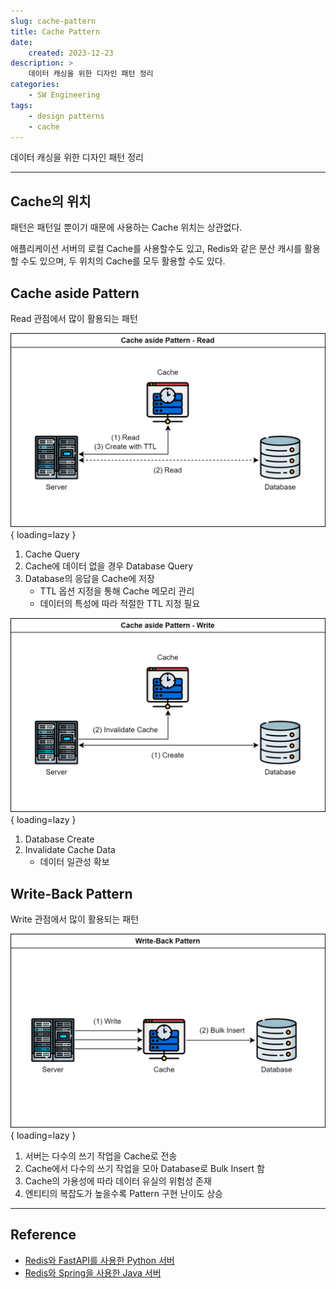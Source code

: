 ```yaml
---
slug: cache-pattern
title: Cache Pattern
date:
    created: 2023-12-23
description: >
    데이터 캐싱을 위한 디자인 패턴 정리
categories:
    - SW Engineering
tags:
    - design patterns
    - cache
---
```


데이터 캐싱을 위한 디자인 패턴 정리  

<!-- more -->

---

## Cache의 위치

패턴은 패턴일 뿐이기 때문에 사용하는 Cache 위치는 상관없다.  

애플리케이션 서버의 로컬 Cache를 사용할수도 있고, Redis와 같은 분산 캐시를 활용할 수도 있으며, 두 위치의 Cache를 모두 활용할 수도 있다.  

## Cache aside Pattern

Read 관점에서 많이 활용되는 패턴  

![cache_aside_pattern_read](./img/cache_aside_pattern_read.png){ loading=lazy }

1. Cache Query
1. Cache에 데이터 없을 경우 Database Query
1. Database의 응답을 Cache에 저장
    - TTL 옵션 지정을 통해 Cache 메모리 관리
    - 데이터의 특성에 따라 적절한 TTL 지정 필요

![cache_aside_pattern_write](./img/cache_aside_pattern_write.png){ loading=lazy }

1. Database Create
1. Invalidate Cache Data
    - 데이터 일관성 확보

## Write-Back Pattern

Write 관점에서 많이 활용되는 패턴  

![write_back_pattern](./img/write_back_pattern.png){ loading=lazy }

1. 서버는 다수의 쓰기 작업을 Cache로 전송
1. Cache에서 다수의 쓰기 작업을 모아 Database로 Bulk Insert 함
1. Cache의 가용성에 따라 데이터 유실의 위험성 존재
1. 엔티티의 복잡도가 높을수록 Pattern 구현 난이도 상승

---
## Reference
- [Redis와 FastAPI를 사용한 Python 서버](https://github.com/djccnt15/fastapi_msa)
- [Redis와 Spring을 사용한 Java 서버](https://github.com/djccnt15/spring_redis)